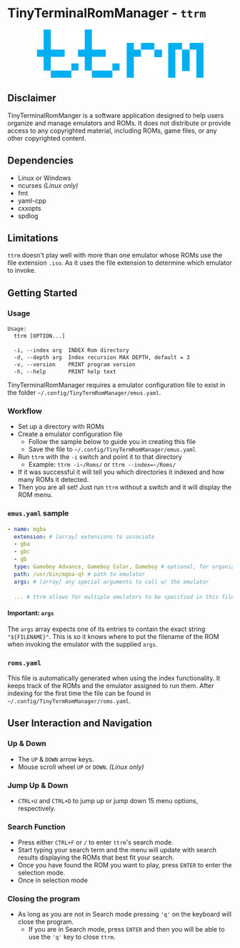 # TinyTerminalRomManager - `ttrm`

<p align="center">
  <img src="./res/ttrmAltFringe.png" alt="The letters 'ttrm'">
</p>

## **Disclaimer**
TinyTerminalRomManger is a software application designed to help users organize and manage emulators and ROMs. It does not distribute or provide access to any copyrighted material, including ROMs, game files, or any other copyrighted content.

## Dependencies
* Linux or Windows
* ncurses *(Linux only)*
* fmt
* yaml-cpp
* cxxopts
* spdlog

## Limitations

`ttrm` doesn't play well with more than one emulator whose ROMs use the file extension `.iso`. As it uses the file extension to determine which emulator to invoke.

## Getting Started

### Usage
```console
Usage:
  ttrm [OPTION...]

  -i, --index arg  INDEX Rom directory
  -d, --depth arg  Index recursion MAX DEPTH, default = 3
  -v, --version    PRINT program version
  -h, --help       PRINT help text
```

TinyTerminalRomManager requires a emulator configuration file to exist in the folder `~/.config/TinyTermRomManager/emus.yaml`.

### Workflow
* Set up a directory with ROMs
* Create a emulator configuration file
  * Follow the sample below to guide you in creating this file
  * Save the file to `~/.config/TinyTermRomManager/emus.yaml`
* Run `ttrm` with the `-i` switch and point it to that directory
  * Example: `ttrm -i~/Roms/` or `ttrm --index=~/Roms/`
* If it was successful it will tell you which directories it indexed and how many ROMs it detected.
* Then you are all set! Just run `ttrm` without a switch and it will display the ROM menu.


### `emus.yaml` sample

``` yaml
- name: mgba
  extension: # [array] extensions to associate 
  - gba
  - gbc
  - gb
  type: Gameboy Advance, Gameboy Color, Gameboy # optional, for organizational purposes
  path: /usr/bin/mgba-qt # path to emulator
  args: # [array] any special arguments to call w/ the emulator

  ... # ttrm allows for multiple emulators to be specified in this file.
```

#### **Important**: `args`
The `args` array expects one of its entries to contain the exact string `"${FILENAME}"`. This is so it knows where to put the filename of the ROM when invoking the emulator with the supplied `args`.


### `roms.yaml`

This file is automatically generated when using the index functionality. It keeps track of the ROMs and the emulator assigned to run them. After indexing for the first time the file can be found in `~/.config/TinyTermRomManager/roms.yaml`.

## User Interaction and Navigation
### Up & Down
* The `UP` & `DOWN` arrow keys.
* Mouse scroll wheel `UP` or `DOWN`. *(Linux only)*

### Jump Up & Down
* `CTRL+U` and `CTRL+D` to jump up or jump down 15 menu options, respectively.

### Search Function
* Press either `CTRL+F` or `/` to enter `ttrm`'s search mode. 
* Start typing your search term and the menu will update with search results displaying the ROMs that best fit your search.
* Once you have found the ROM you want to play, press `ENTER` to enter the selection mode.
* Once in selection mode 

### Closing the program
* As long as you are not in Search mode pressing `'q'` on the keyboard will close the program.
    * If you are in Search mode, press `ENTER` and then you will be able to use the `'q'` key to close `ttrm`.